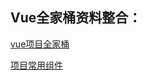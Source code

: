 ## Vue全家桶资料整合：
[vue项目全家桶](https://github.com/1107935210/vue-work/blob/master/vue%E9%A1%B9%E7%9B%AE%E5%85%A8%E5%AE%B6%E6%A1%B6.md)

[项目常用组件](https://github.com/1107935210/vue-work/blob/master/%E9%A1%B9%E7%9B%AE%E5%B8%B8%E7%94%A8%E7%BB%84%E4%BB%B6.md)

